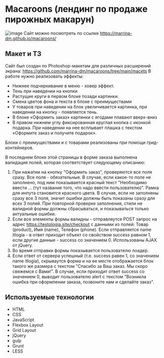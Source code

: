 # Macaroons (лендинг по продаже пирожных макарун)
![image](https://github.com/marrina-dm/macaroons/assets/149144461/43fafce2-5a54-45d0-bc02-7488d3aa8262)
Сайт можно посмотреть по ссылке https://marrina-dm.github.io/macaroons/

## Макет и ТЗ
Сайт был создан по Photoshop-макетам для различных расширений экрана: https://github.com/marrina-dm/macaroons/tree/main/macets
В работе нужно реализовать эффекты:
- Нижнее подчеркивание в меню - ховер эффект.
- Тень при наведении на кнопки
- Растущие круги в первом блоке позади картинки.
- Смена цветов фона и текста в блоке с преимуществами
- У товаров при наведении на блок увеличивается картинка, при наведении на кнопку - появляется тень.
- В блоке «Оформить заказ» картинки с ягодами плавают вверх-вниз
- В правом нижнем углу фиксированная круглая кнопка с иконкой подарка. При наведении на нее всплывает плашка с текстом «Оформите заказ и получите подарок».

Блоки с преимуществами и с товарами реализованы при помощи грид-контейнеров.

В последнем блоке этой страницы в форме заказа выполнена валидация полей, которая соответствует следующему описанию:
1. При нажатии на кнопку "Оформить заказ", проверяются все поля сразу. Все поля - обязательные. В случае, если какое-то поле не заполнено, под ним показывается красный текст "Необходимо ввести ... (тут название того, что надо ввести пользователю)". Рамка для инпута становится красного цвета. В случае, если не заполнены сразу все 3 поля, значит ошибки должны быть показаны сразу для всех 3 полей. При повторной проверке заполнения, стили не валидной формы должны сбрасываться, и показываться только актуальные ошибки.
2. Если все элементы формы валидны - отправляутся POST запрос на адрес https://testologia.site/checkout с данными из полей: Товар (product), Имя (name), Телефон (phone). Если отправляется name itlogia - в ответ приходит объект со свойством success равном 1, если другие данные - success со значением 0. Использованы AJAX от jQuery.
3. Во время отправки формы показывается пользователю лоадер.
4. Если ответ от сервера успешный (т.е. success равен 1, со значением name itlogia), скрываутся форма и на ее месте отображается блок такого же размера с текстом "Спасибо за Ваш заказ. Мы скоро свяжемся с Вами!". В случае, если приходит ответ success со значением 0, выводит пользователю alert с текстом "Возникла ошибка при оформлении заказа, позвоните нам и сделайте заказ".

## Используемые технологии
- HTML
- CSS
- JavaScript
- Flexbox Layout
- Grid Layout
- jQuery
- gulp
- Grunt
- LESS
